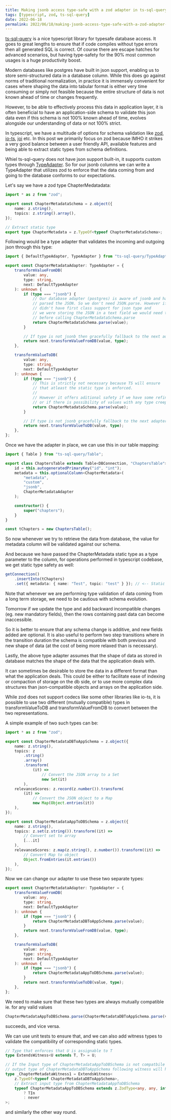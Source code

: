 ```yaml
---
title: Making jsonb access type-safe with a zod adapter in ts-sql-query
tags: [typescript, zod, ts-sql-query]
date: 2022-06-18
permalink: 2022/06/18/making-jsonb-access-type-safe-with-a-zod-adapter-in-ts-sql-query/
---
```


[ts-sql-query](https://ts-sql-query.readthedocs.io/en/stable) is a nice typescript library for typesafe database access. It goes to great lengths to ensure that if code compiles without type errors then all generated SQL is correct. Of course there are escape hatches for advanced scenarios, but having type-safety for the 90% most common usages is a huge productivity boost.

Modern databases like postgres have built in json support, enabling us to store semi-structured data in a database column. While this does go against norms of traditional normalization, in practice it is immensely convenient for cases where shaping the data into tabular format is either very time consuming or simply not feasible because the entire structure of data is not known ahead of time or changes frequently.

However, to be able to effectively process this data in application layer, it is often beneficial to have an application-side schema to validate this json data even if this schema is not 100% known ahead of time, evolves alongside our understanding of data or not 100% strict.

In typescript, we have a multitude of options for schema validation like [zod](https://zod.dev/), [io-ts](https://github.com/gcanti/io-ts), [joi](https://joi.dev/api/?v=17.6.0) etc. In this post we primarily focus on zod because IMHO it strikes a very good balance between a user friendly API, available features and being able to extract static types from schema definitions.

Whiel ts-sql-query does not have json support built-in, it supports custom types through [TypeAdapter](https://ts-sql-query.readthedocs.io/en/stable/supported-operations/#type-adpaters). So for our jsonb columns we can write a TypeAdapter that utilizes zod to enforce that the data coming from and going to the database conforms to our expectations.

Let's say we have a zod type ChapterMedatadata:

```ts
import * as z from "zod";

export const ChapterMetadataSchema = z.object({
    name: z.string(),
    topics: z.string().array(),
});

// Extract static type
export type ChapterMetadata = z.TypeOf<typeof ChapterMetadataSchema>;
```

Following would be a type adapter that validates the incoming and outgoing json through this type:

```ts
import { DefaultTypeAdapter, TypeAdapter } from "ts-sql-query/TypeAdapter";

export const ChapterMetadataAdapter: TypeAdapter = {
    transformValueFromDB(
        value: any,
        type: string,
        next: DefaultTypeAdapter
    ): unknown {
        if (type === "jsonb") {
            // Our database adapter (postgres) is aware of jsonb and has already
            // parsed the JSON. So we don't need JSON.parse. However if the dabase
            // didn't have first class support for json type and
            // we were storing the JSON in a text field we would need to do a JSON.parse first
            // before calling ChapterMetadataSchema.parse
            return ChapterMetadataSchema.parse(value);
        }

        // If type is not jsonb then gracefully fallback to the next adapter
        return next.transformValueFromDB(value, type);
    },

    transformValueToDB(
        value: any,
        type: string,
        next: DefaultTypeAdapter
    ): unknown {
        if (type === "jsonb") {
            // This is strictly not necessary because TS will ensure
            // that atleast the static type is enforced.
            //
            // However it offers aditional safety if we have some refinements
            // or if there is possibility of values with any type creeping in.
            return ChapterMetadataSchema.parse(value);
        }

        // If type is not jsonb gracefully fallback to the next adapter
        return next.transformValueToDB(value, type);
    },
};
```

Once we have the adapter in place, we can use this in our table mapping:

```ts
import { Table } from "ts-sql-query/Table";

export class ChaptersTable extends Table<DBConnection, "ChaptersTable"> {
    id = this.autogeneratedPrimaryKey("id", "int");
    metadata = this.optionalColumn<ChapterMetadata>(
        "metadata",
        "custom",
        "jsonb",
        ChapterMetadataAdapter
    );

    constructor() {
        super("chapters");
    }
}

const tChapters = new ChaptersTable();
```

So now whenever we try to retrieve the data from database, the value for metadata column will be validated against our schema.

And because we have passed the ChapterMetadata static type as a type parameter to the column, for operations performed in typescript codebase, we get static type safety as well:

```ts
getConnection()
    .insertInto(tChapters)
    .set({ metadata: { name: "Test", topic: "test" } }); // <-- Static type error
```

Note that whenever we are performing type validation of data coming from a long term storage, we need to be cautious with schema evolution.

Tomorrow if we update the type and add backward incompatible changes (eg. new mandatory fields), then the rows containing past data can become inaccessible.

So it is better to ensure that any schema change is additive, and new fields added are optional. It is also useful to perform two step transitions where in the transition duration the schema is compatible with both previous and new shape of data (at the cost of being more relaxed than is necessary).

Lastly, the above type adapter assumes that the shape of data as stored in database matches the shape of the data that the application deals with.

It can sometimes be desirable to store the data in a different format than what the application deals. This could be either to facilitate ease of indexing or compaction of storage on the db side, or to use more complex data structures than json-compatible objects and arrays on the application side.

While zod does not support codecs like some other libraries like io-ts, it is possible to use two different (mutually compatible) types in transformValueToDB and transformValueFromDB to convert between the two representations.

A simple example of two such types can be:

```ts
import * as z from "zod";

export const ChapterMetadataDBToAppSchema = z.object({
    name: z.string(),
    topics: z
        .string()
        .array()
        .transform(
            (it) =>
                // Convert the JSON array to a Set
                new Set(it)
        ),
    relevanceScores: z.record(z.number()).transform(
        (it) =>
            // Convert the JSON object to a Map
            new Map(Object.entries(it))
    ),
});

export const ChapterMetadataAppToDBSchema = z.object({
    name: z.string(),
    topics: z.set(z.string()).transform((it) =>
        // Convert set to array
        [...it]
    ),
    relevanceScores: z.map(z.string(), z.number()).transform((it) =>
        // Convert Map to object
        Object.fromEntries(it.entries())
    ),
});
```

Now we can change our adapter to use these two separate types:

```ts
export const ChapterMetadataAdapter: TypeAdapter = {
    transformValueFromDB(
        value: any,
        type: string,
        next: DefaultTypeAdapter
    ): unknown {
        if (type === "jsonb") {
            return ChapterMetadataDBToAppSchema.parse(value);
        }
        return next.transformValueFromDB(value, type);
    },

    transformValueToDB(
        value: any,
        type: string,
        next: DefaultTypeAdapter
    ): unknown {
        if (type === "jsonb") {
            return ChapterMetadataAppToDBSchema.parse(value);
        }
        return next.transformValueToDB(value, type);
    },
};
```

We need to make sure that these two types are always mutually compatible ie. for any valid values

```ts
ChapterMetadataAppToDBSchema.parse(ChapterMetadataDBToAppSchema.parse(value));
```

succeeds, and vice versa.

We can use unit tests to ensure that, and we can also add witness types to validate the compatibility of corresponding static types.

```ts
// Type that enforces that U is assignable to T
type ExtendsWitness<U extends T, T> = U;

// If the Input type of ChapterMetadataAppToDBSchema is not compatbile with
// output type of ChapterMetadataDBToAppSchema following witness will have a type error
type _ChapterMetadataWitness1 = ExtendsWitness<
    z.TypeOf<typeof ChapterMetadataDBToAppSchema>,
    // Extract input type from ChapterMetadataAppToDBSchema
    typeof ChapterMetadataAppToDBSchema extends z.ZodType<any, any, infer TIn>
        ? TIn
        : never
>;
```

and similarly the other way round.
